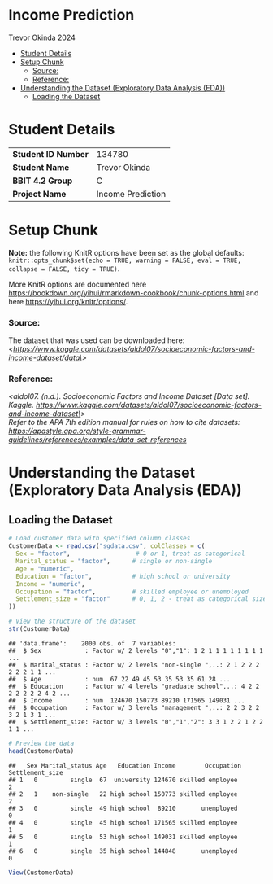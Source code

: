 Income Prediction
================
Trevor Okinda
2024

- [Student Details](#student-details)
- [Setup Chunk](#setup-chunk)
  - [Source:](#source)
  - [Reference:](#reference)
- [Understanding the Dataset (Exploratory Data Analysis
  (EDA))](#understanding-the-dataset-exploratory-data-analysis-eda)
  - [Loading the Dataset](#loading-the-dataset)

# Student Details

|                       |                   |
|-----------------------|-------------------|
| **Student ID Number** | 134780            |
| **Student Name**      | Trevor Okinda     |
| **BBIT 4.2 Group**    | C                 |
| **Project Name**      | Income Prediction |

# Setup Chunk

**Note:** the following KnitR options have been set as the global
defaults: <BR>
`knitr::opts_chunk$set(echo = TRUE, warning = FALSE, eval = TRUE, collapse = FALSE, tidy = TRUE)`.

More KnitR options are documented here
<https://bookdown.org/yihui/rmarkdown-cookbook/chunk-options.html> and
here <https://yihui.org/knitr/options/>.

### Source:

The dataset that was used can be downloaded here: *\<<a
href="https://www.kaggle.com/datasets/aldol07/socioeconomic-factors-and-income-dataset/data\"
class="uri">https://www.kaggle.com/datasets/aldol07/socioeconomic-factors-and-income-dataset/data\</a>\>*

### Reference:

*\<aldol07. (n.d.). Socioeconomic Factors and Income Dataset \[Data
set\]. Kaggle. <a
href="https://www.kaggle.com/datasets/aldol07/socioeconomic-factors-and-income-dataset\"
class="uri">https://www.kaggle.com/datasets/aldol07/socioeconomic-factors-and-income-dataset\</a>\>  
Refer to the APA 7th edition manual for rules on how to cite datasets:
<https://apastyle.apa.org/style-grammar-guidelines/references/examples/data-set-references>*

# Understanding the Dataset (Exploratory Data Analysis (EDA))

## Loading the Dataset

``` r
# Load customer data with specified column classes
CustomerData <- read.csv("sgdata.csv", colClasses = c(
  Sex = "factor",                  # 0 or 1, treat as categorical
  Marital_status = "factor",      # single or non-single
  Age = "numeric",
  Education = "factor",           # high school or university
  Income = "numeric",
  Occupation = "factor",          # skilled employee or unemployed
  Settlement_size = "factor"      # 0, 1, 2 - treat as categorical size class
))

# View the structure of the dataset
str(CustomerData)
```

    ## 'data.frame':    2000 obs. of  7 variables:
    ##  $ Sex            : Factor w/ 2 levels "0","1": 1 2 1 1 1 1 1 1 1 1 ...
    ##  $ Marital_status : Factor w/ 2 levels "non-single ",..: 2 1 2 2 2 2 2 2 1 1 ...
    ##  $ Age            : num  67 22 49 45 53 35 53 35 61 28 ...
    ##  $ Education      : Factor w/ 4 levels "graduate school",..: 4 2 2 2 2 2 2 2 4 2 ...
    ##  $ Income         : num  124670 150773 89210 171565 149031 ...
    ##  $ Occupation     : Factor w/ 3 levels "management ",..: 2 2 3 2 2 3 2 1 3 1 ...
    ##  $ Settlement_size: Factor w/ 3 levels "0","1","2": 3 3 1 2 2 1 2 2 1 1 ...

``` r
# Preview the data
head(CustomerData)
```

    ##   Sex Marital_status Age   Education Income        Occupation Settlement_size
    ## 1   0         single  67  university 124670 skilled employee                2
    ## 2   1    non-single   22 high school 150773 skilled employee                2
    ## 3   0         single  49 high school  89210       unemployed                0
    ## 4   0         single  45 high school 171565 skilled employee                1
    ## 5   0         single  53 high school 149031 skilled employee                1
    ## 6   0         single  35 high school 144848       unemployed                0

``` r
View(CustomerData)
```
